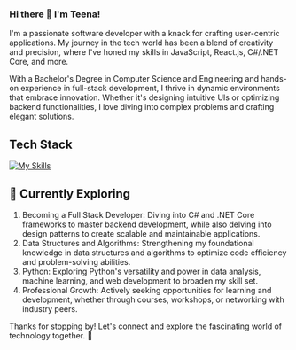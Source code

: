 ### Hi there 👋  I'm Teena!

I'm a passionate software developer with a knack for crafting user-centric applications. My journey in the tech world has been a blend of creativity and precision, where I've honed my skills in JavaScript, React.js, C#/.NET Core, and more.

With a Bachelor's Degree in Computer Science and Engineering and hands-on experience in full-stack development, I thrive in dynamic environments that embrace innovation. Whether it's designing intuitive UIs or optimizing backend functionalities, I love diving into complex problems and crafting elegant solutions.


## Tech Stack
[![My Skills](https://skillicons.dev/icons?i=react,js,html,css,materialui,dotnet)](https://skillicons.dev)

## 🌱 Currently Exploring

1. Becoming a Full Stack Developer: Diving into C# and .NET Core frameworks to master backend development, while also delving into design patterns to create scalable and maintainable applications.
2. Data Structures and Algorithms: Strengthening my foundational knowledge in data structures and algorithms to optimize code efficiency and problem-solving abilities.
3. Python: Exploring Python's versatility and power in data analysis, machine learning, and web development to broaden my skill set.
4. Professional Growth: Actively seeking opportunities for learning and development, whether through courses, workshops, or networking with industry peers.
 

Thanks for stopping by! Let's connect and explore the fascinating world of technology together. 🚀


<!--
**teena496/teena496** is a ✨ _special_ ✨ repository because its `README.md` (this file) appears on your GitHub profile.

Here are some ideas to get you started:

- 🔭 I’m currently working on ...
- 🌱 I’m currently learning ...
- 👯 I’m looking to collaborate on ...
- 🤔 I’m looking for help with ...
- 💬 Ask me about ...
- 📫 How to reach me: ...
- 😄 Pronouns: ...
- ⚡ Fun fact: ...
-->
